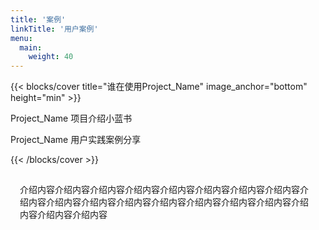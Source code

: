 ```yaml
---
title: '案例'
linkTitle: '用户案例'
menu:
  main:
    weight: 40
---
```


{{< blocks/cover title="谁在使用Project_Name" image_anchor="bottom" height="min" >}}

<p>
Project_Name 项目介绍小蓝书 &nbsp&nbsp
<a id="file_download_bluebook" href="https://github.com/Project_Name/community/raw/main/Project_Name_BlueBook_Project_Introduction.pdf"><i class="fas fa-download"></i></a>
</p>
<p class="lead mt-5">Project_Name 用户实践案例分享</p>

{{< /blocks/cover >}}

<div class="container l-container--padded">
  <div style="height: 200px; padding: 15px;">
  介绍内容介绍内容介绍内容介绍内容介绍内容介绍内容介绍内容介绍内容介绍内容介绍内容介绍内容介绍内容介绍内容介绍内容介绍内容介绍内容介绍内容介绍内容介绍内容
  </div>
</div>



